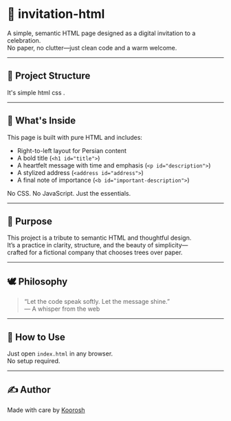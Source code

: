 # 🎈 invitation-html

A simple, semantic HTML page designed as a digital invitation to a celebration.  
No paper, no clutter—just clean code and a warm welcome.

---

## 📁 Project Structure
It's simple html css .


---

## 🧩 What's Inside

This page is built with pure HTML and includes:

- Right-to-left layout for Persian content
- A bold title (`<h1 id="title">`)
- A heartfelt message with time and emphasis (`<p id="description">`)
- A stylized address (`<address id="address">`)
- A final note of importance (`<b id="important-description">`)

No CSS. No JavaScript. Just the essentials.

---

## 🎯 Purpose

This project is a tribute to semantic HTML and thoughtful design.  
It’s a practice in clarity, structure, and the beauty of simplicity—  
crafted for a fictional company that chooses trees over paper.

---

## 🕊️ Philosophy

> “Let the code speak softly. Let the message shine.”  
> — A whisper from the web

---

## 🚀 How to Use

Just open `index.html` in any browser.  
No setup required.

---

## ✍️ Author

Made with care by [Koorosh](https://github.com/yourusername)  

